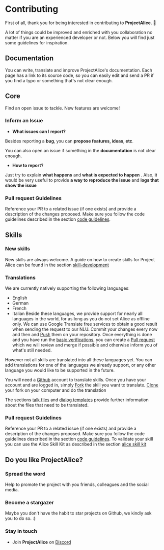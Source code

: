 # Contributing

First of all, thank you for being interested in contributing to **ProjectAlice**. 🙏 

A lot of things could be improved and enriched with you collaboration no matter if you are an experienced developer or not. Below you will find just some guidelines for inspiration.

## Documentation
You can write, translate and improve ProjectAlice's documentation. Each page has a link to its source code, so you can easily edit and send a PR if you find a typo or something that's not clear enough.

## Core
Find an open issue to tackle. New features are welcome!

### Inform an Issue
- **What issues can I report?**

Besides reporting a **bug**, you can **propose features, ideas, etc**. 

You can also open an issue if something in the **documentation** is not clear enough. 

- **How to report?**

Just try to explain **what happens** and **what is expected to happen** . Also, it would be very useful to provide **a way to reproduce the issue** and **logs that show the issue**

### Pull request Guidelines
Reference your PR to a related issue (if one exists) and provide a description of the changes proposed.
Make sure you follow the code guidelines described in the section [code guidelines](./code-guidelines).

## Skills

### New skills
New skills are always welcome. A guide on how to create skills for Project Alice can be found in the section [skill-development](../skill-development)

### Translations
We are currently natively supporting the following languages:
- English
- German
- French
- Italian
Beside these languages, we provide support for nearly all languages in the world, for as long as you do not set Alice as offline only. We can use Google Translate free services to obtain a good result when sending the request to our NLU. Commit your changes every now and then and [Push](https://help.github.com/en/github/using-git/pushing-commits-to-a-remote-repository) them on your repository. Once everything is done and you have run the [basic verifications](../skill-development/publishing-to-skill-store.md), you can create a [Pull request](https://help.github.com/en/github/collaborating-with-issues-and-pull-requests/creating-a-pull-request-from-a-fork) which we will review and merge if possible and otherwise inform you of what's still needed.

However not all skills are translated into all these languages yet.
You can add translations for one of the languages we already support, or any other language you would like to be supported in the future.


You will need a [Github](https://github.com) account to translate skills. Once you have your account and are logged in, simply [Fork](https://help.github.com/en/github/getting-started-with-github/fork-a-repo) the skill you want to translate. [Clone](https://help.github.com/en/github/creating-cloning-and-archiving-repositories/cloning-a-repository-from-github) your fork on your computer and do the translation 


The sections [talk files](../skill-development/talk-file.md) and [dialog templates](../skill-development/dialog-template.md) provide further information about the files that need to be translated.

### Pull request Guidelines
Reference your PR to a related issue (if one exists) and provide a description of the changes proposed.
Make sure you follow the code guidelines described in the section [code guidelines](./code-guidelines).
To validate your skill you can use the Alice Skill Kit as described in the section [alice skill kit]()



## Do you like ProjectAlice?

### Spread the word
Help to promote the project with you friends, colleagues and the social media.

### Become a stargazer
Maybe you don't have the habit to star projects on Github, we kindly ask you to do so. :)

### Stay in touch

- Join **ProjectAlice** on [Discord](https://discord.gg/Jfcj355)
